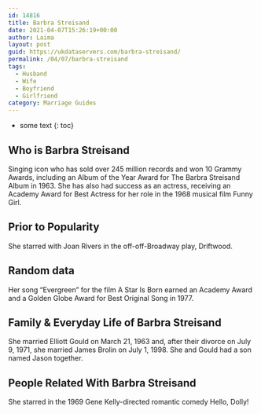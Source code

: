```yaml
---
id: 14816
title: Barbra Streisand
date: 2021-04-07T15:26:19+00:00
author: Laima
layout: post
guid: https://ukdataservers.com/barbra-streisand/
permalink: /04/07/barbra-streisand
tags:
  - Husband
  - Wife
  - Boyfriend
  - Girlfriend
category: Marriage Guides
---
```


* some text
{: toc}


## Who is Barbra Streisand
                  
                  
                  
Singing icon who has sold over 245 million records and won 10 Grammy Awards, including an Album of the Year Award for The Barbra Streisand Album in 1963. She has also had success as an actress, receiving an Academy Award for Best Actress for her role in the 1968 musical film Funny Girl.
                  
              
            
              
            
                
                
                
## Prior to Popularity
                  
                  
                  
She starred with Joan Rivers in the off-off-Broadway play, Driftwood.
                  
              
            
              
            
                
                
                
## Random data
                  
                  
                  
Her song &#8220;Evergreen&#8221; for the film A Star Is Born earned an Academy Award and a Golden Globe Award for Best Original Song in 1977.
                  
              
            
              
            
                
                
                
## Family & Everyday Life of Barbra Streisand
                  
                  
                  
She married Elliott Gould on March 21, 1963 and, after their divorce on July 9, 1971, she married James Brolin on July 1, 1998. She and Gould had a son named Jason together.
                  
              
            
              
            
                
                
                
## People Related With Barbra Streisand
                  
                  
                  
She starred in the 1969 Gene Kelly-directed romantic comedy Hello, Dolly!
                  
              
            
              
            
                
              
            
              
              
            
            
              
            
          
          
          